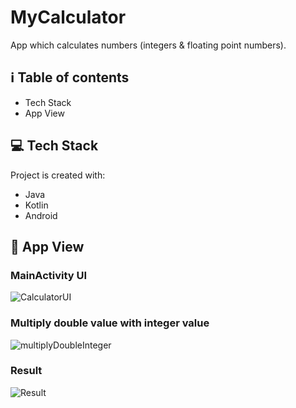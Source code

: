# MyCalculator
App which calculates numbers (integers & floating point numbers).

## ℹ️ Table of contents
* Tech Stack
* App View

## 💻 Tech Stack
Project is created with:
* Java
* Kotlin
* Android

## 📲 App View

### MainActivity UI

![CalculatorUI](https://user-images.githubusercontent.com/75838730/124353295-5ba31780-dc0e-11eb-92fb-dbed2eb9b93b.png)

### Multiply double value with integer value

![multiplyDoubleInteger](https://user-images.githubusercontent.com/75838730/124353296-5c3bae00-dc0e-11eb-9dcb-d31d3149196c.png)

### Result

![Result](https://user-images.githubusercontent.com/75838730/124353297-5c3bae00-dc0e-11eb-9fbf-8619bd02cf52.png)
